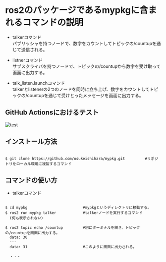 # ros2のパッケージであるmypkgに含まれるコマンドの説明
* talkerコマンド  
パブリッシャを持つノードで、数字をカウントしてトピックの/countupを通じて送信される。

* listnerコマンド  
サブスクライバを持つノードで、トピックの/countupから数字を受け取って画面に出力する。

* talk‗listen.launchコマンド  
talkerとlistenerの2つのノードを同時に立ち上げ、数字をカウントしてトピックの/countupを通じて受けとったメッセージを画面に出力する。

## GitHub Actionsにおけるテスト
![test](https://github.com/osukeishihara/mypkg/actions/workflows/test.yml/badge.svg)

## インストール方法
 
 ```

 $ git clone https://github.com/osukeishihara/mypkg.git         #リポジトリをローカル環境に複製するコマンド

 ```

## コマンドの使い方
* talkerコマンド
 
 ```

 $ cd mypkg                         #mypkgというディレクトリに移動する。
 $ ros2 run mypkg talker            #talkerノードを実行するコマンド
   (何も表示されない）

 $ ros2 topic echo /countup         #別にターミナルを開き、トピックの/countupを画面に出力する。
   data: 30
   ---
   data: 31                         #このように画面に出力される。 

   ・・・                            
 
 ```
